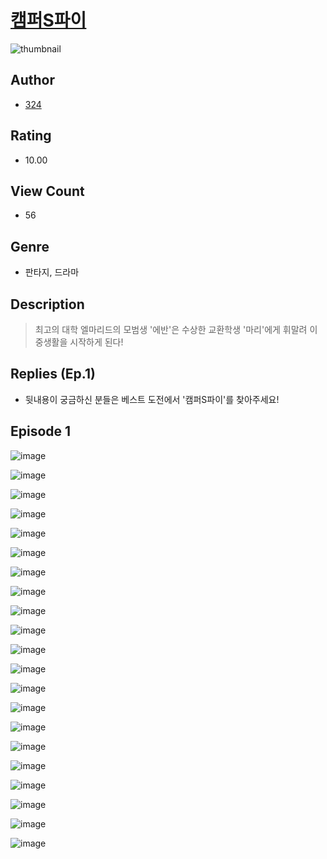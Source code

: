# [캠퍼S파이](https://comic.naver.com/challenge/list?titleId=811044)
![thumbnail](https://image-comic.pstatic.net/user_contents_data/challenge_comic/2023/05/25/358552/upload_3474075630795173945_480x623.jpeg)

## Author
- [324](https://comic.naver.com/artistTitle?id=358552)

## Rating
- 10.00

## View Count
- 56

## Genre
- 판타지, 드라마

## Description
> 최고의 대학 엘마리드의 모범생 '에반'은 수상한 교환학생 '마리'에게 휘말려 이중생활을 시작하게 된다!

## Replies (Ep.1)
- 뒷내용이 궁금하신 분들은 베스트 도전에서 '캠퍼S파이'를 찾아주세요!

## Episode 1
![image](https://image-comic.pstatic.net/user_contents_data/challenge_comic/2023/05/25/358552/upload_7306074688092321590.jpeg)

![image](https://image-comic.pstatic.net/user_contents_data/challenge_comic/2023/05/25/358552/upload_3474863774386958900.jpeg)

![image](https://image-comic.pstatic.net/user_contents_data/challenge_comic/2023/05/25/358552/upload_4136048723172406885.jpeg)

![image](https://image-comic.pstatic.net/user_contents_data/challenge_comic/2023/05/25/358552/upload_3703706233299166775.jpeg)

![image](https://image-comic.pstatic.net/user_contents_data/challenge_comic/2023/05/25/358552/upload_3617579280673945698.jpeg)

![image](https://image-comic.pstatic.net/user_contents_data/challenge_comic/2023/05/25/358552/upload_4062917997192700981.jpeg)

![image](https://image-comic.pstatic.net/user_contents_data/challenge_comic/2023/05/25/358552/upload_7378077303008814387.jpeg)

![image](https://image-comic.pstatic.net/user_contents_data/challenge_comic/2023/05/25/358552/upload_3618982467978147377.jpeg)

![image](https://image-comic.pstatic.net/user_contents_data/challenge_comic/2023/05/25/358552/upload_3544956567771624505.jpeg)

![image](https://image-comic.pstatic.net/user_contents_data/challenge_comic/2023/05/25/358552/upload_3545007329184463202.jpeg)

![image](https://image-comic.pstatic.net/user_contents_data/challenge_comic/2023/05/25/358552/upload_4135771637615321698.jpeg)

![image](https://image-comic.pstatic.net/user_contents_data/challenge_comic/2023/05/25/358552/upload_7005120729074186597.jpeg)

![image](https://image-comic.pstatic.net/user_contents_data/challenge_comic/2023/05/25/358552/upload_3833742201573368373.jpeg)

![image](https://image-comic.pstatic.net/user_contents_data/challenge_comic/2023/05/25/358552/upload_3486120588122415926.jpeg)

![image](https://image-comic.pstatic.net/user_contents_data/challenge_comic/2023/05/25/358552/upload_3906984154250818612.jpeg)

![image](https://image-comic.pstatic.net/user_contents_data/challenge_comic/2023/05/25/358552/upload_4122542093797438821.jpeg)

![image](https://image-comic.pstatic.net/user_contents_data/challenge_comic/2023/05/25/358552/upload_7219896040348332088.jpeg)

![image](https://image-comic.pstatic.net/user_contents_data/challenge_comic/2023/05/25/358552/upload_7292792591859527985.jpeg)

![image](https://image-comic.pstatic.net/user_contents_data/challenge_comic/2023/05/25/358552/upload_3977067931677319993.jpeg)

![image](https://image-comic.pstatic.net/user_contents_data/challenge_comic/2023/05/25/358552/upload_3918756616743302497.jpeg)

![image](https://image-comic.pstatic.net/user_contents_data/challenge_comic/2023/05/25/358552/upload_3978756776473473331.jpeg)

